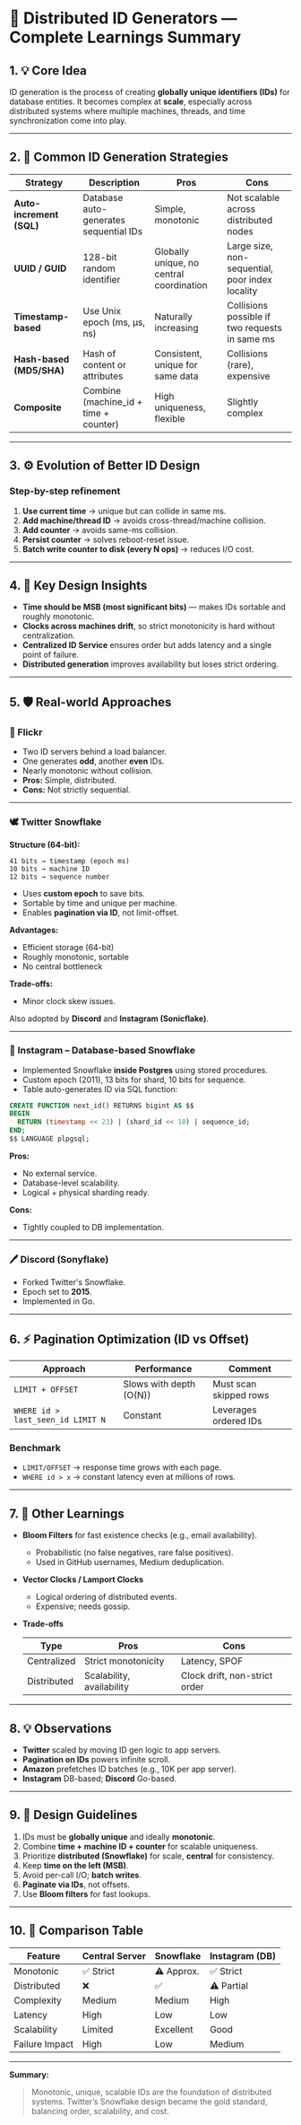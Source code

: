 # 🧠 Distributed ID Generators — Complete Learnings Summary

## 1. 💡 Core Idea

ID generation is the process of creating **globally unique identifiers (IDs)** for database entities.
It becomes complex at **scale**, especially across distributed systems where multiple machines, threads, and time synchronization come into play.

---

## 2. 🏰 Common ID Generation Strategies

| Strategy                 | Description                            | Pros                                     | Cons                                            |
| ------------------------ | -------------------------------------- | ---------------------------------------- | ----------------------------------------------- |
| **Auto-increment (SQL)** | Database auto-generates sequential IDs | Simple, monotonic                        | Not scalable across distributed nodes           |
| **UUID / GUID**          | 128-bit random identifier              | Globally unique, no central coordination | Large size, non-sequential, poor index locality |
| **Timestamp-based**      | Use Unix epoch (ms, µs, ns)            | Naturally increasing                     | Collisions possible if two requests in same ms  |
| **Hash-based (MD5/SHA)** | Hash of content or attributes          | Consistent, unique for same data         | Collisions (rare), expensive                    |
| **Composite**            | Combine (machine_id + time + counter)  | High uniqueness, flexible                | Slightly complex                                |

---

## 3. ⚙️ Evolution of Better ID Design

### Step-by-step refinement

1. **Use current time** → unique but can collide in same ms.
2. **Add machine/thread ID** → avoids cross-thread/machine collision.
3. **Add counter** → avoids same-ms collision.
4. **Persist counter** → solves reboot-reset issue.
5. **Batch write counter to disk (every N ops)** → reduces I/O cost.

---

## 4. 🤎 Key Design Insights

* **Time should be MSB (most significant bits)** — makes IDs sortable and roughly monotonic.
* **Clocks across machines drift**, so strict monotonicity is hard without centralization.
* **Centralized ID Service** ensures order but adds latency and a single point of failure.
* **Distributed generation** improves availability but loses strict ordering.

---

## 5. 🛡️ Real-world Approaches

### 🌄 Flickr

* Two ID servers behind a load balancer.
* One generates **odd**, another **even** IDs.
* Nearly monotonic without collision.
* **Pros:** Simple, distributed.
* **Cons:** Not strictly sequential.

---

### 🕊️ Twitter Snowflake

**Structure (64-bit):**

```
41 bits → timestamp (epoch ms)
10 bits → machine ID
12 bits → sequence number
```

* Uses **custom epoch** to save bits.
* Sortable by time and unique per machine.
* Enables **pagination via ID**, not limit-offset.

**Advantages:**

* Efficient storage (64-bit)
* Roughly monotonic, sortable
* No central bottleneck

**Trade-offs:**

* Minor clock skew issues.

Also adopted by **Discord** and **Instagram (Sonicflake)**.

---

### 📸 Instagram – Database-based Snowflake

* Implemented Snowflake **inside Postgres** using stored procedures.
* Custom epoch (2011), 13 bits for shard, 10 bits for sequence.
* Table auto-generates ID via SQL function:

```sql
CREATE FUNCTION next_id() RETURNS bigint AS $$
BEGIN
  RETURN (timestamp << 23) | (shard_id << 10) | sequence_id;
END;
$$ LANGUAGE plpgsql;
```

**Pros:**

* No external service.
* Database-level scalability.
* Logical + physical sharding ready.

**Cons:**

* Tightly coupled to DB implementation.

---

### 🖊️ Discord (Sonyflake)

* Forked Twitter's Snowflake.
* Epoch set to **2015**.
* Implemented in Go.

---

## 6. ⚡ Pagination Optimization (ID vs Offset)

| Approach                          | Performance             | Comment                |
| --------------------------------- | ----------------------- | ---------------------- |
| `LIMIT + OFFSET`                  | Slows with depth (O(N)) | Must scan skipped rows |
| `WHERE id > last_seen_id LIMIT N` | Constant                | Leverages ordered IDs  |

### Benchmark

* `LIMIT/OFFSET` → response time grows with each page.
* `WHERE id > x` → constant latency even at millions of rows.

---

## 7. 🔐 Other Learnings

* **Bloom Filters** for fast existence checks (e.g., email availability).

  * Probabilistic (no false negatives, rare false positives).
  * Used in GitHub usernames, Medium deduplication.

* **Vector Clocks / Lamport Clocks**

  * Logical ordering of distributed events.
  * Expensive; needs gossip.

* **Trade-offs**

  | Type        | Pros                      | Cons                          |
  | ----------- | ------------------------- | ----------------------------- |
  | Centralized | Strict monotonicity       | Latency, SPOF                 |
  | Distributed | Scalability, availability | Clock drift, non-strict order |

---

## 8. 💡 Observations

* **Twitter** scaled by moving ID gen logic to app servers.
* **Pagination on IDs** powers infinite scroll.
* **Amazon** prefetches ID batches (e.g., 10K per app server).
* **Instagram** DB-based; **Discord** Go-based.

---

## 9. 🤟 Design Guidelines

1. IDs must be **globally unique** and ideally **monotonic**.
2. Combine **time + machine ID + counter** for scalable uniqueness.
3. Prioritize **distributed (Snowflake)** for scale, **central** for consistency.
4. Keep **time on the left (MSB)**.
5. Avoid per-call I/O; **batch writes**.
6. **Paginate via IDs**, not offsets.
7. Use **Bloom filters** for fast lookups.

---

## 10. 🔄 Comparison Table

| Feature        | Central Server | Snowflake  | Instagram (DB) |
| -------------- | -------------- | ---------- | -------------- |
| Monotonic      | ✅ Strict       | ⚠️ Approx. | ✅ Strict       |
| Distributed    | ❌              | ✅          | ⚠️ Partial     |
| Complexity     | Medium         | Medium     | High           |
| Latency        | High           | Low        | Low            |
| Scalability    | Limited        | Excellent  | Good           |
| Failure Impact | High           | Low        | Medium         |

---

**Summary:**

> Monotonic, unique, scalable IDs are the foundation of distributed systems.
> Twitter’s Snowflake design became the gold standard, balancing order, scalability, and cost.
